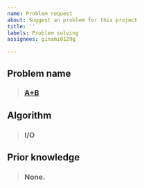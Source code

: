 ```yaml
---
name: Problem request
about: Suggest an problem for this project
title: ''
labels: Problem solving
assignees: ginami0129g

---
```


## Problem name

> ### [A+B](https://www.acmicpc.net/problem/1000)

## Algorithm
> ### I/O

## Prior knowledge
> ### None.
